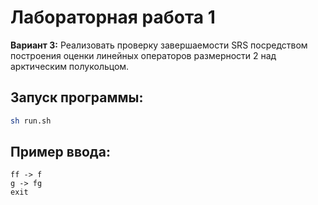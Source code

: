 # Лабораторная работа 1

**Вариант 3:** Реализовать проверку завершаемости SRS посредством построения оценки линейных операторов размерности 2 над арктическим полукольцом.

## Запуск программы:

``` bash
sh run.sh
```

## Пример ввода:

``` console
ff -> f
g -> fg
exit
```
